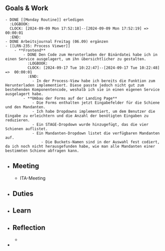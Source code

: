 ## Goals & Work
	- DONE [[Monday Routine]] erledigen
	  :LOGBOOK:
	  CLOCK: [2024-09-09 Mon 17:52:18]--[2024-09-09 Mon 17:52:19] =>  00:00:01
	  :END:
	- DONE Arbeitsjournal Freitag (06.09) ergänzen
	- [[LRN-235: Process Viewer]]
		- **Frontend**
			- DONE Den Code zum Herunterladen der Binärdatei habe ich in einen Service ausgelagert, um ihn übersichtlicher zu gestalten.
			  :LOGBOOK:
			  CLOCK: [2024-09-17 Tue 10:22:47]--[2024-09-17 Tue 10:22:48] =>  00:00:01
			  :END:
				- In der Process-View habe ich bereits die Funktion zum Herunterladen implementiert. Diese passte jedoch nicht gut zum bestehenden Komponentencode, weshalb ich sie in einen eigenen Service ausgelagert habe.
			- **Umbau der Forms auf der Landing Page**
				- Die Forms enthalten jetzt Eingabefelder für die Schiene und den Mandanten.
				- Ich habe Dropdowns implementiert, um dem Benutzer die Eingabe zu erleichtern und die Anzahl der benötigten Eingaben zu reduzieren.
				- Ein STAGE-Dropdown wurde hinzugefügt, das die vier Schienen auflistet.
				- Ein Mandanten-Dropdown listet die verfügbaren Mandanten auf.
					- Die Buckets-Namen sind in der Auswahl fest codiert, da ich noch nicht herausgefunden habe, wie man alle Mandanten einer bestimmten Schiene abfragen kann.
- ## Meeting
	- ITA-Meeting
- ## Duties
- ## Learn
- ## Reflection
	-
-